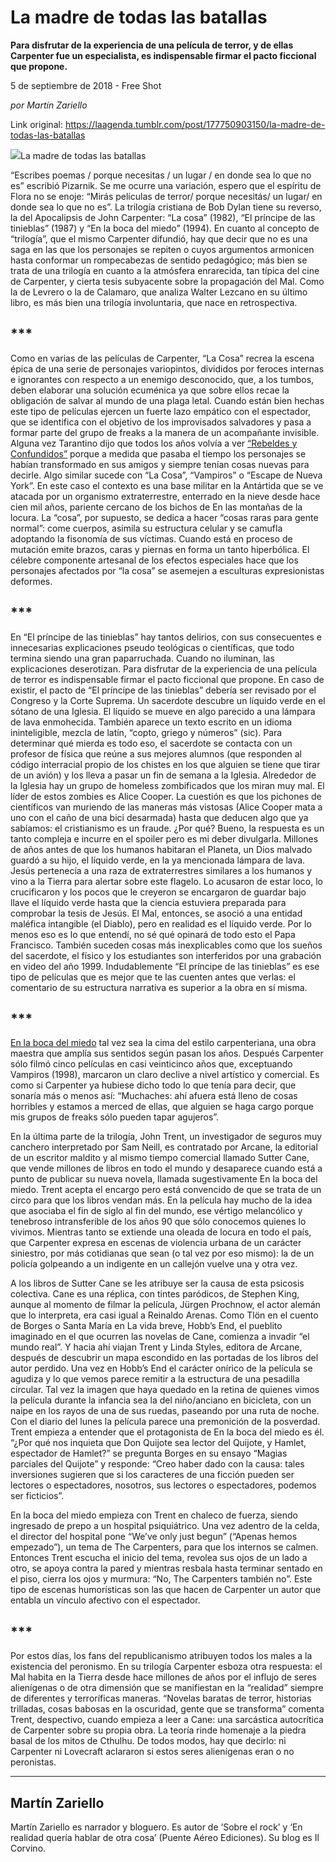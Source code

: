 # La madre de todas las batallas

**Para disfrutar de la experiencia de una película de terror, y de ellas Carpenter fue un especialista, es indispensable firmar el pacto ficcional que propone.**

5 de septiembre de 2018 - Free Shot

_por Martín Zariello_

Link original: https://laagenda.tumblr.com/post/177750903150/la-madre-de-todas-las-batallas

![](https://64.media.tumblr.com/d51f07d77092647d3f9a717d53c36190/tumblr_inline_peppg7l1vp1t6q87u_500.jpg)La madre de todas las batallas  

“Escribes poemas / porque necesitas / un lugar / en donde sea lo que no es” escribió Pizarnik. Se me ocurre una variación, espero que el espíritu de Flora no se enoje: “Mirás películas de terror/ porque necesitás/ un lugar/ en donde sea lo que no es”. La trilogía cristiana de Bob Dylan tiene su reverso, la del Apocalipsis de John Carpenter: “La cosa” (1982), “El príncipe de las tinieblas” (1987) y “En la boca del miedo” (1994). En cuanto al concepto de “trilogía”, que el mismo Carpenter difundió, hay que decir que no es una saga en las que los personajes se repiten o cuyos argumentos armonicen hasta conformar un rompecabezas de sentido pedagógico; más bien se trata de una trilogía en cuanto a la atmósfera enrarecida, tan típica del cine de Carpenter, y cierta tesis subyacente sobre la propagación del Mal. Como la de Levrero o la de Calamaro, que analiza Walter Lezcano en su último libro, es más bien una trilogía involuntaria, que nace en retrospectiva.  

\*\*\*
------

Como en varias de las películas de Carpenter, “La Cosa” recrea la escena épica de una serie de personajes variopintos, divididos por feroces internas e ignorantes con respecto a un enemigo desconocido, que, a los tumbos, deben elaborar una solución ecuménica ya que sobre ellos recae la obligación de salvar al mundo de una plaga letal. Cuando están bien hechas este tipo de películas ejercen un fuerte lazo empático con el espectador, que se identifica con el objetivo de los improvisados salvadores y pasa a formar parte del grupo de freaks a la manera de un acompañante invisible. Alguna vez Tarantino dijo que todos los años volvía a ver [“Rebeldes y Confundidos”](https://www.youtube.com/watch?v=lxgLUNnSK2o) porque a medida que pasaba el tiempo los personajes se habían transformado en sus amigos y siempre tenían cosas nuevas para decirle. Algo similar sucede con “La Cosa”, “Vampiros” o “Escape de Nueva York”. En este caso el contexto es una base militar en la Antártida que se ve atacada por un organismo extraterrestre, enterrado en la nieve desde hace cien mil años, pariente cercano de los bichos de En las montañas de la locura. La “cosa”, por supuesto, se dedica a hacer “cosas raras para gente normal”: come cuerpos, asimila su estructura celular y se camufla adoptando la fisonomía de sus víctimas. Cuando está en proceso de mutación emite brazos, caras y piernas en forma un tanto hiperbólica. El célebre componente artesanal de los efectos especiales hace que los personajes afectados por “la cosa” se asemejen a esculturas expresionistas deformes. 

\*\*\*
------

En “El príncipe de las tinieblas” hay tantos delirios, con sus consecuentes e innecesarias  explicaciones pseudo teológicas o científicas, que todo termina siendo una gran paparruchada. Cuando no iluminan, las explicaciones deserotizan. Para disfrutar de la experiencia de una película de terror es indispensable firmar el pacto ficcional que propone. En caso de existir, el pacto de “El príncipe de las tinieblas” debería ser revisado por el Congreso y la Corte Suprema. Un sacerdote descubre un líquido verde en el sótano de una Iglesia. El líquido se mueve en algo parecido a una lámpara de lava enmohecida. También aparece un texto escrito en un idioma ininteligible, mezcla de latín, “copto, griego y números” (sic). Para determinar qué mierda es todo eso, el sacerdote se contacta con un profesor de física que reúne a sus mejores alumnos (que responden al código interracial propio de los chistes en los que alguien se tiene que tirar de un avión) y los lleva a pasar un fin de semana a la Iglesia. Alrededor de la Iglesia hay un grupo de homeless zombificados que los miran muy mal. El líder de estos zombies es Alice Cooper. La cuestión es que los pichones de científicos van muriendo de las maneras más vistosas (Alice Cooper mata a uno con el caño de una bici desarmada) hasta que deducen algo que ya sabíamos: el cristianismo es un fraude. ¿Por qué? Bueno, la respuesta es un tanto compleja e incurre en el spoiler pero es mi deber divulgarla. Millones de años antes de que los humanos habitaran el Planeta, un Dios malvado guardó a su hijo, el líquido verde, en la ya mencionada lámpara de lava. Jesús pertenecía a una raza de extraterrestres similares a los humanos y vino a la Tierra para alertar sobre este flagelo. Lo acusaron de estar loco, lo crucificaron y los pocos que le creyeron se encargaron de guardar bajo llave el líquido verde hasta que la ciencia estuviera preparada para comprobar la tesis de Jesús. El Mal, entonces, se asoció a una entidad maléfica intangible (el Diablo), pero en realidad es el líquido verde. Por lo menos eso es lo que entendí, no sé qué opinará de todo esto el Papa Francisco. También suceden cosas más inexplicables como que los sueños del sacerdote, el físico y los estudiantes son interferidos por una grabación en video del año 1999. Indudablemente “El príncipe de las tinieblas” es ese tipo de películas que es mejor que te las cuenten antes que verlas: el comentario de su estructura narrativa es superior a la obra en sí misma.             

\*\*\*
------

[En la boca del miedo](https://www.youtube.com/watch?v=LKVe16ppDhs) tal vez sea la cima del estilo carpenteriana, una obra maestra que amplía sus sentidos según pasan los años. Después Carpenter sólo filmó cinco películas en casi veinticinco años que, exceptuando Vampiros (1998), marcaron un claro declive a nivel artístico y comercial. Es como si Carpenter ya hubiese dicho todo lo que tenía para decir, que sonaría más o menos así: “Muchaches: ahí afuera está lleno de cosas horribles y estamos a merced de ellas, que alguien se haga cargo porque mis grupos de freaks sólo pueden tapar agujeros”.  

En la última parte de la trilogía, John Trent, un investigador de seguros muy canchero interpretado por Sam Neill, es contratado por Arcane, la editorial de un escritor maldito y al mismo tiempo comercial llamado Sutter Cane, que vende millones de libros en todo el mundo y desaparece cuando está a punto de publicar su nueva novela, llamada sugestivamente En la boca del miedo. Trent acepta el encargo pero está convencido de que se trata de un circo para que los libros vendan más. En la película hay mucho de la idea que asociaba el fin de siglo al fin del mundo, ese vértigo melancólico y tenebroso intransferible de los años 90 que sólo conocemos quienes lo vivimos. Mientras tanto se extiende una oleada de locura en todo el país, que Carpenter expresa en escenas de violencia urbana de un carácter siniestro, por más cotidianas que sean (o tal vez por eso mismo): la de un policía golpeando a un indigente en un callejón vuelve una y otra vez.  

A los libros de Sutter Cane se les atribuye ser la causa de esta psicosis colectiva. Cane es una réplica, con tintes paródicos, de Stephen King, aunque al momento de filmar la película, Jürgen Prochnow, el actor alemán que lo interpreta, era casi igual a Reinaldo Arenas. Como Tlön en el cuento de Borges o Santa María en La vida breve, Hobb’s End, el pueblito imaginado en el que ocurren las novelas de Cane, comienza a invadir “el mundo real”. Y hacia ahí viajan Trent y Linda Styles, editora de Arcane, después de descubrir un mapa escondido en las portadas de los libros del autor perdido. Una vez en Hobb’s End el carácter onírico de la película se agudiza y lo que vemos parece remitir a la estructura de una pesadilla circular. Tal vez la imagen que haya quedado en la retina de quienes vimos la película durante la infancia sea la del niño/anciano en bicicleta, con un naipe en los rayos de una de sus ruedas, paseando por una ruta de noche. Con el diario del lunes la película parece una premonición de la posverdad. Trent empieza a entender que el protagonista de En la boca del miedo es él. “¿Por qué nos inquieta que Don Quijote sea lector del Quijote, y Hamlet, espectador de Hamlet?” se pregunta Borges en su ensayo “Magias parciales del Quijote” y responde: “Creo haber dado con la causa: tales inversiones sugieren que si los caracteres de una ficción pueden ser lectores o espectadores, nosotros, sus lectores o espectadores, podemos ser ficticios”.  

En la boca del miedo empieza con Trent en chaleco de fuerza, siendo ingresado de prepo a un hospital psiquiátrico. Una vez adentro de la celda, el director del hospital pone “We’ve only just begun” (“Apenas hemos empezado”), un tema de The Carpenters, para que los internos se calmen. Entonces Trent escucha el inicio del tema, revolea sus ojos de un lado a otro, se apoya contra la pared y mientras resbala hasta terminar sentado en el piso, cierra los ojos y murmura: “No, The Carpenters también no”. Este tipo de escenas humorísticas son las que hacen de Carpenter un autor que entabla un vínculo afectivo con el espectador.  

\*\*\*
------

Por estos días, los fans del republicanismo atribuyen todos los males a la existencia del peronismo. En su trilogía Carpenter esboza otra respuesta: el Mal habita en la Tierra desde hace millones de años por el influjo de seres alienígenas o de otra dimensión que se manifiestan en la “realidad” siempre de diferentes y terroríficas maneras. “Novelas baratas de terror, historias trilladas, cosas babosas en la oscuridad, gente que se transforma” comenta Trent, despectivo, cuando empieza a leer a Cane: una sarcástica autocrítica de Carpenter sobre su propia obra. La teoría rinde homenaje a la piedra basal de los mitos de Cthulhu. De todos modos, hay que decirlo: ni Carpenter ni Lovecraft aclararon si estos seres alienígenas eran o no peronistas.  



---

 Martín Zariello
----------------

 Martín Zariello es narrador y bloguero. Es autor de ‘Sobre el rock’ y ‘En realidad quería hablar de otra cosa’ (Puente Aéreo Ediciones). Su blog es Il Corvino.
 

